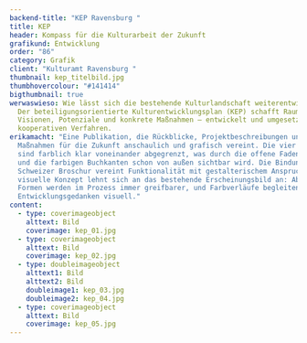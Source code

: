 ```yaml
---
backend-title: "KEP Ravensburg "
title: KEP
header: Kompass für die Kulturarbeit der Zukunft
grafikund: Entwicklung
order: "86"
category: Grafik
client: "Kulturamt Ravensburg "
thumbnail: kep_titelbild.jpg
thumbhovercolour: "#141414"
bigthumbnail: true
werwaswieso: Wie lässt sich die bestehende Kulturlandschaft weiterentwickeln?
  Der beteiligungsorientierte Kulturentwicklungsplan (KEP) schafft Raum für
  Visionen, Potenziale und konkrete Maßnahmen – entwickelt und umgesetzt in
  kooperativen Verfahren.
erikamacht: "Eine Publikation, die Rückblicke, Projektbeschreibungen und
  Maßnahmen für die Zukunft anschaulich und grafisch vereint. Die vier Kapitel
  sind farblich klar voneinander abgegrenzt, was durch die offene Fadenbindung
  und die farbigen Buchkanten schon von außen sichtbar wird. Die Bindung in
  Schweizer Broschur vereint Funktionalität mit gestalterischem Anspruch. Das
  visuelle Konzept lehnt sich an das bestehende Erscheinungsbild an: Abstrakte
  Formen werden im Prozess immer greifbarer, und Farbverläufe begleiten den
  Entwicklungsgedanken visuell."
content:
  - type: coverimageobject
    alttext: Bild
    coverimage: kep_01.jpg
  - type: coverimageobject
    alttext: Bild
    coverimage: kep_02.jpg
  - type: doubleimageobject
    alttext1: Bild
    alttext2: Bild
    doubleimage1: kep_03.jpg
    doubleimage2: kep_04.jpg
  - type: coverimageobject
    alttext: Bild
    coverimage: kep_05.jpg
---
```

